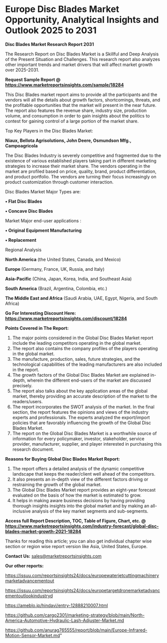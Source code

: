  # Europe Disc Blades Market Opportunity, Analytical Insights and Outlook 2025 to 2031

<strong>Disc Blades Market Research Report 2031</strong>

The Research Report on Disc Blades Market is a Skillful and Deep Analysis of the Present Situation and Challenges. This research report also analyzes other important trends and market drivers that will affect market growth over 2025-2031.

<strong>Request Sample Report @ <a href=https://www.marketreportsinsights.com/sample/18284>https://www.marketreportsinsights.com/sample/18284</a></strong>

This Disc Blades market report aims to provide all the participants and the vendors will all the details about growth factors, shortcomings, threats, and the profitable opportunities that the market will present in the near future. The report also features the revenue share, industry size, production volume, and consumption in order to gain insights about the politics to contest for gaining control of a large portion of the market share.

Top Key Players in the Disc Blades Market:

<strong>Niaux, Bellota Agrisolutions, John Deere, Osmundson Mfg., Campoagricola</strong>

The Disc Blades Industry is severely competitive and fragmented due to the existence of various established players taking part in different marketing strategies to increase their market share. The vendors operating in the market are profiled based on price, quality, brand, product differentiation, and product portfolio. The vendors are turning their focus increasingly on product customization through customer interaction.

Disc Blades Market Major Types are:

<strong>• Flat Disc Blades

• Concave Disc Blades</strong>

Market Major end-user applications :

<strong>• Original Equipment Manufacturing

• Replacement</strong>

Regional Analysis

</u><strong><b>North America</b></strong> (the United States, Canada, and Mexico)

<strong><b>Europe </b></strong>(Germany, France, UK, Russia, and Italy)

<strong><b>Asia-Pacific</b></strong> (China, Japan, Korea, India, and Southeast Asia)

<strong><b>South America</b></strong> (Brazil, Argentina, Colombia, etc.)

<strong><b>The Middle East and Africa</b></strong> (Saudi Arabia, UAE, Egypt, Nigeria, and South Africa)

<strong>Go For Interesting Discount Here: <a href=https://www.marketreportsinsights.com/discount/18284>https://www.marketreportsinsights.com/discount/18284</a></strong>

<strong>Points Covered in The Report:</strong>
<ol>
  <li>The major points considered in the Global Disc Blades Market report include the leading competitors operating in the global market.</li>
  <li>The report also contains the company profiles of the players operating in the global market.</li>
  <li>The manufacture, production, sales, future strategies, and the technological capabilities of the leading manufacturers are also included in the report.</li>
  <li>The growth factors of the Global Disc Blades Market are explained in-depth, wherein the different end-users of the market are discussed precisely.</li>
  <li>The report also talks about the key application areas of the global market, thereby providing an accurate description of the market to the readers/users.</li>
  <li>The report incorporates the SWOT analysis of the market. In the final section, the report features the opinions and views of the industry experts and professionals. The experts analyzed the export/import policies that are favorably influencing the growth of the Global Disc Blades Market.</li>
  <li>The report on the Global Disc Blades Market is a worthwhile source of information for every policymaker, investor, stakeholder, service provider, manufacturer, supplier, and player interested in purchasing this research document.</li>
</ol>
<strong>Reasons for Buying Global Disc Blades Market Report:</strong>

<ol>
  <li>The report offers a detailed analysis of the dynamic competitive landscape that keeps the reader/client well ahead of the competitors.</li>
  <li>It also presents an in-depth view of the different factors driving or restraining the growth of the global market.</li>
  <li>The Global Disc Blades Market report provides an eight-year forecast evaluated on the basis of how the market is estimated to grow.</li>
  <li>It helps in making aware business decisions by having providing thorough insights insights into the global market and by making an all-inclusive analysis of the key market segments and sub-segments.</li>
</ol>
<strong>Access full Report Description, TOC, Table of Figure, Chart, etc. @ <a href=https://www.marketreportsinsights.com/industry-forecast/global-disc-blades-market-growth-2021-18284>https://www.marketreportsinsights.com/industry-forecast/global-disc-blades-market-growth-2021-18284</a></strong>


Thanks for reading this article; you can also get individual chapter wise section or region wise report version like Asia, United States, Europe.

<strong>Contact Us:</strong>
sales@marketreportsinsights.com

<strong>Our other reports:</strong>

<a href=https://issuu.com/reportsinsights24/docs/europewaterjetcuttingmachinerymarketadvancementout>https://issuu.com/reportsinsights24/docs/europewaterjetcuttingmachinerymarketadvancementout</a>

<a href=https://issuu.com/reportsinsights24/docs/europetargetdronemarketadvancementoutlookindustryd>https://issuu.com/reportsinsights24/docs/europetargetdronemarketadvancementoutlookindustryd</a>

<a href=https://ameblo.jp/hindavi/entry-12888210007.html>https://ameblo.jp/hindavi/entry-12888210007.html</a>

<a href=https://github.com/cargo2301/marketing-strategy/blob/main/North-America-Automotive-Hydraulic-Lash-Adjuster-Market.md>https://github.com/cargo2301/marketing-strategy/blob/main/North-America-Automotive-Hydraulic-Lash-Adjuster-Market.md</a>

<a href=https://github.com/anurag765555/report/blob/main/Europe-Infrared-Motion-Sensor-Market.md>https://github.com/anurag765555/report/blob/main/Europe-Infrared-Motion-Sensor-Market.md</a>"
